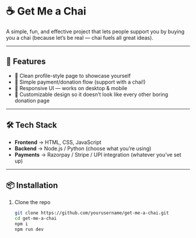 # ☕ Get Me a Chai  

A simple, fun, and effective project that lets people support you by buying you a chai (because let’s be real — chai fuels all great ideas).  

---

## 🚀 Features  
- 👤 Clean profile-style page to showcase yourself  
- 💸 Simple payment/donation flow (support with a chai!)  
- 📱 Responsive UI — works on desktop & mobile  
- 🎨 Customizable design so it doesn’t look like every other boring donation page  

---

## 🛠️ Tech Stack  
- **Frontend** → HTML, CSS, JavaScript  
- **Backend** → Node.js / Python (choose what you’re using)  
- **Payments** → Razorpay / Stripe / UPI integration (whatever you’ve set up)  

---

## 📦 Installation  

1. Clone the repo  
   ```bash
   git clone https://github.com/yourusername/get-me-a-chai.git
   cd get-me-a-chai
   npm i
   npm run dev
